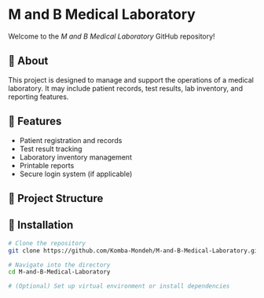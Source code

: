  # M and B Medical Laboratory

Welcome to the *M and B Medical Laboratory* GitHub repository!

## 📌 About

This project is designed to manage and support the operations of a medical laboratory. It may include patient records, test results, lab inventory, and reporting features.

## 🚀 Features

- Patient registration and records
- Test result tracking
- Laboratory inventory management
- Printable reports
- Secure login system (if applicable)

## 📂 Project Structure
## 🔧 Installation

```bash
# Clone the repository
git clone https://github.com/Komba-Mondeh/M-and-B-Medical-Laboratory.git

# Navigate into the directory
cd M-and-B-Medical-Laboratory

# (Optional) Set up virtual environment or install dependencies
